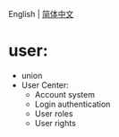 English | [简体中文](readme.md)

# user:

- union
- User Center:
    - Account system
    - Login authentication
    - User roles
    - User rights



